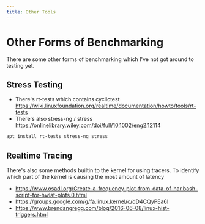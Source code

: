 ```yaml
---
title: Other Tools
---
```


# Other Forms of Benchmarking

There are some other forms of benchmarking which I've not got around to testing yet.

## Stress Testing

  * There's rt-tests which contains cyclictest  
    https://wiki.linuxfoundation.org/realtime/documentation/howto/tools/rt-tests
  * There's also stress-ng / stress  
    https://onlinelibrary.wiley.com/doi/full/10.1002/eng2.12114

```sh
apt install rt-tests stress-ng stress
```

## Realtime Tracing

There's also some methods builtin to the kernel for using tracers.
To identify which part of the kernel is causing the most amount of latency

  * https://www.osadl.org/Create-a-frequency-plot-from-data-of-har.bash-script-for-hwlat-plots.0.html
  * https://groups.google.com/g/fa.linux.kernel/c/dD4CQyPEa6I
  * https://www.brendangregg.com/blog/2016-06-08/linux-hist-triggers.html
